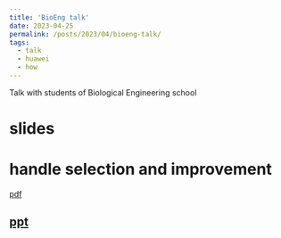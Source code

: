 ```yaml
---
title: 'BioEng talk'
date: 2023-04-25
permalink: /posts/2023/04/bioeng-talk/
tags:
  - talk
  - huawei
  - how
---
```


Talk with students of Biological Engineering school

slides
======

handle selection and improvement
======

[pdf](/files/BioEng-talk.pdf)

[ppt](/files/BioEng-talk.ppt)
------